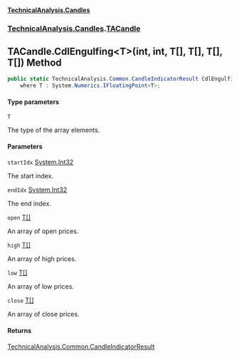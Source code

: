 #### [TechnicalAnalysis\.Candles](Atypical.TechnicalAnalysis.Candles.md 'Atypical\.TechnicalAnalysis\.Candles')
### [TechnicalAnalysis\.Candles](Atypical.TechnicalAnalysis.Candles.md#TechnicalAnalysis.Candles 'TechnicalAnalysis\.Candles').[TACandle](TACandle.md 'TechnicalAnalysis\.Candles\.TACandle')

## TACandle\.CdlEngulfing\<T\>\(int, int, T\[\], T\[\], T\[\], T\[\]\) Method

```csharp
public static TechnicalAnalysis.Common.CandleIndicatorResult CdlEngulfing<T>(int startIdx, int endIdx, T[] open, T[] high, T[] low, T[] close)
    where T : System.Numerics.IFloatingPoint<T>;
```
#### Type parameters

<a name='TechnicalAnalysis.Candles.TACandle.CdlEngulfing_T_(int,int,T[],T[],T[],T[]).T'></a>

`T`

The type of the array elements\.
#### Parameters

<a name='TechnicalAnalysis.Candles.TACandle.CdlEngulfing_T_(int,int,T[],T[],T[],T[]).startIdx'></a>

`startIdx` [System\.Int32](https://docs.microsoft.com/en-us/dotnet/api/System.Int32 'System\.Int32')

The start index\.

<a name='TechnicalAnalysis.Candles.TACandle.CdlEngulfing_T_(int,int,T[],T[],T[],T[]).endIdx'></a>

`endIdx` [System\.Int32](https://docs.microsoft.com/en-us/dotnet/api/System.Int32 'System\.Int32')

The end index\.

<a name='TechnicalAnalysis.Candles.TACandle.CdlEngulfing_T_(int,int,T[],T[],T[],T[]).open'></a>

`open` [T](TACandle.CdlEngulfing_T_(int,int,T[],T[],T[],T[]).md#TechnicalAnalysis.Candles.TACandle.CdlEngulfing_T_(int,int,T[],T[],T[],T[]).T 'TechnicalAnalysis\.Candles\.TACandle\.CdlEngulfing\<T\>\(int, int, T\[\], T\[\], T\[\], T\[\]\)\.T')[\[\]](https://docs.microsoft.com/en-us/dotnet/api/System.Array 'System\.Array')

An array of open prices\.

<a name='TechnicalAnalysis.Candles.TACandle.CdlEngulfing_T_(int,int,T[],T[],T[],T[]).high'></a>

`high` [T](TACandle.CdlEngulfing_T_(int,int,T[],T[],T[],T[]).md#TechnicalAnalysis.Candles.TACandle.CdlEngulfing_T_(int,int,T[],T[],T[],T[]).T 'TechnicalAnalysis\.Candles\.TACandle\.CdlEngulfing\<T\>\(int, int, T\[\], T\[\], T\[\], T\[\]\)\.T')[\[\]](https://docs.microsoft.com/en-us/dotnet/api/System.Array 'System\.Array')

An array of high prices\.

<a name='TechnicalAnalysis.Candles.TACandle.CdlEngulfing_T_(int,int,T[],T[],T[],T[]).low'></a>

`low` [T](TACandle.CdlEngulfing_T_(int,int,T[],T[],T[],T[]).md#TechnicalAnalysis.Candles.TACandle.CdlEngulfing_T_(int,int,T[],T[],T[],T[]).T 'TechnicalAnalysis\.Candles\.TACandle\.CdlEngulfing\<T\>\(int, int, T\[\], T\[\], T\[\], T\[\]\)\.T')[\[\]](https://docs.microsoft.com/en-us/dotnet/api/System.Array 'System\.Array')

An array of low prices\.

<a name='TechnicalAnalysis.Candles.TACandle.CdlEngulfing_T_(int,int,T[],T[],T[],T[]).close'></a>

`close` [T](TACandle.CdlEngulfing_T_(int,int,T[],T[],T[],T[]).md#TechnicalAnalysis.Candles.TACandle.CdlEngulfing_T_(int,int,T[],T[],T[],T[]).T 'TechnicalAnalysis\.Candles\.TACandle\.CdlEngulfing\<T\>\(int, int, T\[\], T\[\], T\[\], T\[\]\)\.T')[\[\]](https://docs.microsoft.com/en-us/dotnet/api/System.Array 'System\.Array')

An array of close prices\.

#### Returns
[TechnicalAnalysis\.Common\.CandleIndicatorResult](https://docs.microsoft.com/en-us/dotnet/api/TechnicalAnalysis.Common.CandleIndicatorResult 'TechnicalAnalysis\.Common\.CandleIndicatorResult')
